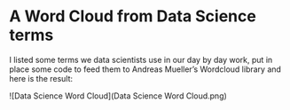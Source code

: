 # A Word Cloud from Data Science terms

I listed some terms we data scientists use in our day by day work,
put in place some code to feed them to Andreas Mueller’s Wordcloud library and
here is the result:

![Data Science Word Cloud](Data Science Word Cloud.png)